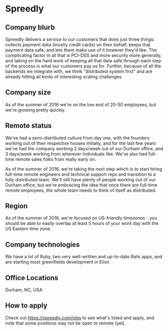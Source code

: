 # Spreedly

## Company blurb

Spreedly delivers a service to our customers that does just three things: collects payment data (mostly credit cards) on their behalf, keeps that payment data safe, and lets them make use of it however they'd like. The complicating factor in all that is PCI-DSS and more security more generally, and taking on the hard work of keeping all that data safe through each step of the process is what our customers pay us for. Further, because of all the backends we integrate with, we think "distributed system first" and are already hitting all kinds of interesting scaling challenges.

## Company size

As of the summer of 2016 we're on the low end of 20-50 employees, but we're growing pretty quickly.

## Remote status

We've had a semi-distributed culture from day one, with the founders working out of their respective houses initially, and for the last few years we've had the company working 2 days/week out of our Durham office, and 3 days/week working from wherever individuals like. We've also had full-time remote sales folks from really early on.

As of the summer of 2016, we're taking the next step which is to start hiring full-time remote engineers and technical support reps and transition to a fully distributed team. We'll still have plenty of people working out of our Durham office, but we're embracing the idea that once there are full-time remote employees, the whole team needs to think of itself as distributed.

## Region

As of the summer of 2016, we're focused on US-friendly timezones - you should be able to easily overlap at least 5 hours of your work day with the US Eastern time zone.

## Company technologies

We have a lot of Ruby, two very well-written and up-to-date Rails apps, and are starting most greenfields development in Elixir.

## Office Locations

Durham, NC, USA

## How to apply

Check out https://spreedly.com/jobs to see what's listed and apply, and note that some positions may not be open to remote (yet).
